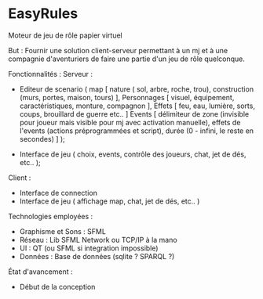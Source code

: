 # EasyRules
Moteur de jeu de rôle papier virtuel

But :
Fournir une solution client-serveur permettant à un mj et à une compagnie d'aventuriers de faire une partie d'un jeu de rôle quelconque.

Fonctionnalités :
Serveur :
  - Editeur de scenario (
                        map [
                            nature ( sol, arbre, roche, trou),
                            construction (murs, portes, maison, tours)
                            ],
                        Personnages [
                            visuel,
                            équipement,
                            caractéristiques,
                            monture,
                            compagnon
                            ],
                        Effets [
                            feu,
                            eau,
                            lumière,
                            sorts,
                            coups,
                            brouillard de guerre
                            etc..
                            ]
                        Events [
                            délimiteur de zone (invisible pour joueur mais visible pour mj avec activation manuelle),
                            effets de l'events (actions préprogrammées et script),
                            durée (0 - infini, le reste en secondes)
                            ]
                        );

  - Interface de jeu  (
                      choix,
                      events,
                      contrôle des joueurs,
                      chat,
                      jet de dés,
                      etc..
                      );

Client :
  - Interface de connection
  - Interface de jeu  (
                      affichage map,
                      chat,
                      jet de dés,
                      etc..
                      )

Technologies employées :
  - Graphisme et Sons : SFML
  - Réseau : Lib SFML Network ou TCP/IP à la mano
  - UI : QT (ou SFML si integration impossible)
  - Données : Base de données (sqlite ? SPARQL ?)

État d'avancement :
 - Début de la conception
